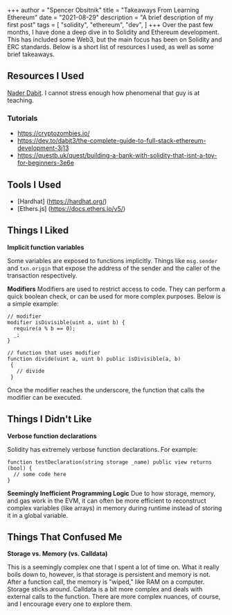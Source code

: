 +++
author = "Spencer Obsitnik"
title = "Takeaways From Learning Ethereum"
date = "2021-08-29"
description = "A brief description of my first post"
tags = [
    "solidity",
    "ethereum",
    "dev",
]
+++
Over the past few months, I have done a deep dive in to Solidity and Ethereum development.  This has included some Web3, but the main focus has been on Solidity and ERC standards.  Below is a short list of resources I used, as well as some brief takeaways.

## Resources I Used
[Nader Dabit](https://twitter.com/dabit3?ref_src=twsrc%5Egoogle%7Ctwcamp%5Eserp%7Ctwgr%5Eauthor).  I cannot stress enough how phenomenal that guy is at teaching.

### Tutorials
* https://cryptozombies.io/
* https://dev.to/dabit3/the-complete-guide-to-full-stack-ethereum-development-3j13
* https://questb.uk/quest/building-a-bank-with-solidity-that-isnt-a-toy-for-beginners-3e6e

## Tools I Used
* [Hardhat] (https://hardhat.org/)
* [Ethers.js] (https://docs.ethers.io/v5/)

## Things I Liked
**Implicit function variables**

Some variables are exposed to functions implicitly.  Things like `msg.sender` and `txn.origin` that expose the address of the sender and the caller of the transaction respectively.

**Modifiers**
Modifiers are used to restrict access to code.  They can perform a quick boolean check, or can be used for more complex purposes.  Below is a simple example:
```
// modifier
modifier isDivisible(uint a, uint b) {
  require(a % b == 0);
  _;
}

// function that uses modifier
function divide(uint a, uint b) public isDivisible(a, b)
 {
   // divide
 }
```
Once the modifier reaches the underscore, the function that calls the modifier can be executed.

## Things I Didn't Like
**Verbose function declarations**

Solidity has extremely verbose function declarations.  For example:
```
function testDeclaration(string storage _name) public view returns (bool) {
  // some code here
}
```

**Seemingly Inefficient Programming Logic**
Due to how storage, memory, and gas work in the EVM, it can often be more efficient to reconstruct complex variables (like arrays) in memory during runtime instead of storing it in a global variable.

## Things That Confused Me
**Storage vs. Memory (vs. Calldata)**

This is a seemingly complex one that I spent a lot of time on.  What it really boils down to, however, is that storage is persistent and memory is not.  After a function call, the memory is "wiped," like RAM on a computer.  Storage sticks around.  Calldata is a bit more complex and deals with external calls to the function.  There are more complex nuances, of course, and I encourage every one to explore them.
